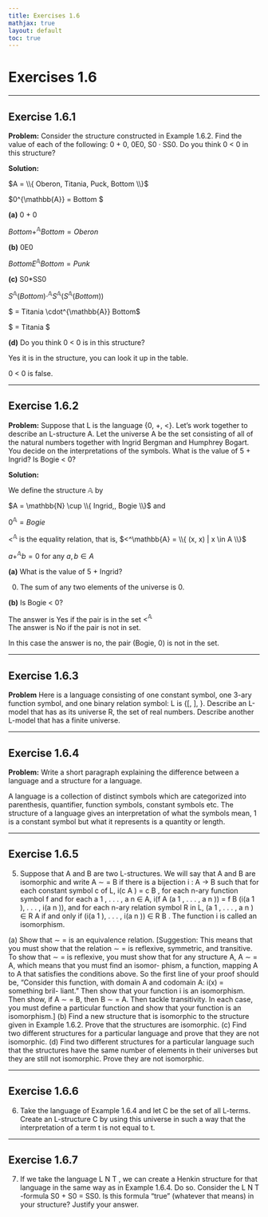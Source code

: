 ```yaml
---
title: Exercises 1.6
mathjax: true
layout: default
toc: true
---
```




# Exercises 1.6


----
## Exercise 1.6.1

**Problem:** Consider the structure constructed in Example 1.6.2. Find the value of each of the following: 0 + 0, 0E0, S0 · SS0. Do you think 0 < 0 in this structure?


**Solution:**

$A = \\{ Oberon, Titania, Puck, Bottom \\}$

$0^{\mathbb{A}} = Bottom $


**(a)** 0 + 0

$Bottom +^{\mathbb{A}} Bottom = Oberon$

**(b)** 0E0 

$Bottom E^{\mathbb{A}} Bottom = Punk$

**(c)** S0*SS0 

$S^{\mathbb{A}}(Bottom) \cdot^{\mathbb{A}} S^{\mathbb{A}}(S^{\mathbb{A}}(Bottom))$

$ = Titania \cdot^{\mathbb{A}} Bottom$
 
$ = Titania $


**(d)** Do you think 0 < 0 is in this structure?

Yes it is in the structure, you can look it up in the table. 

0 < 0 is false.



----
## Exercise 1.6.2


**Problem:** Suppose that L is the language {0, +, <}. Let’s work together to describe an L-structure A. Let the universe A be the set consisting of all of the natural numbers together with Ingrid Bergman and Humphrey
Bogart. You decide on the interpretations of the symbols. What is the
value of 5 + Ingrid? Is Bogie < 0? 


**Solution:**

We define the structure $\mathbb{A}$ by

$A = \mathbb{N} \cup \\{  Ingrid,, Bogie \\}$ and


$0^\mathbb{A}  = Bogie$

$<^\mathbb{A}$ is the equality relation, that is, 
$<^\mathbb{A} = \\{ (x, x) | x \in A \\}$

$a +^\mathbb{A}  b = 0$ for any $a, b \in A$

**(a)**  What is the value of 5 + Ingrid? 

0. The sum of any two elements of the universe is 0.

**(b)** Is Bogie < 0? 

The answer is Yes if the pair is in the set $<^\mathbb{A}$ \
The answer is No if the pair is not in set. 

In this case the answer is no,
the pair (Bogie, 0) is not in the set.





----
## Exercise 1.6.3

**Problem** Here is a language consisting of one constant symbol, one 3-ary function
symbol, and one binary relation symbol: L is {[, ], \}. Describe an L-model that has as its universe R, the set of real numbers. Describe
another L-model that has a finite universe.




----
## Exercise 1.6.4

**Problem:** Write a short paragraph explaining the difference between a language
and a structure for a language.

A language is a collection of distinct symbols which are categorized into parenthesis, quantifier, function symbols, constant symbols etc.  The structure of a language gives an interpretation of what the symbols mean, 1 is a constant symbol but what it represents is a quantity or length.




----
## Exercise 1.6.5


5. Suppose that A and B are two L-structures. We will say that A
and B are isomorphic and write A ∼
= B if there is a bijection
i : A → B such that for each constant symbol c of L, i(c A ) =
c B , for each n-ary function symbol f and for each a 1 , . . . , a n ∈ A,
i(f A (a 1 , . . . , a n )) = f B (i(a 1 ), . . . , i(a n )), and for each n-ary relation
symbol R in L, (a 1 , . . . , a n ) ∈ R A if and only if (i(a 1 ), . . . , i(a n )) ∈ R B .
The function i is called an isomorphism.


(a) Show that ∼
= is an equivalence relation. [Suggestion: This means
that you must show that the relation ∼
= is reflexive, symmetric, and
transitive. To show that ∼
= is reflexive, you must show that for any
structure A, A ∼
= A, which means that you must find an isomor-
phism, a function, mapping A to A that satisfies the conditions
above. So the first line of your proof should be, “Consider this
function, with domain A and codomain A: i(x) = something bril-
liant.” Then show that your function i is an isomorphism. Then
show, if A ∼
= B, then B ∼
= A. Then tackle transitivity. In each
case, you must define a particular function and show that your
function is an isomorphism.]
(b) Find a new structure that is isomorphic to the structure given in
Example 1.6.2. Prove that the structures are isomorphic.
(c) Find two different structures for a particular language and prove
that they are not isomorphic.
(d) Find two different structures for a particular language such that
the structures have the same number of elements in their universes
but they are still not isomorphic. Prove they are not isomorphic.

----
## Exercise 1.6.6

6. Take the language of Example 1.6.4 and let C be the set of all L-terms.
Create an L-structure C by using this universe in such a way that the
interpretation of a term t is not equal to t.

----
## Exercise 1.6.7

7. If we take the language L N T , we can create a Henkin structure for that
language in the same way as in Example 1.6.4. Do so. Consider the
L N T -formula S0 + S0 = SS0. Is this formula “true” (whatever that
means) in your structure? Justify your answer.